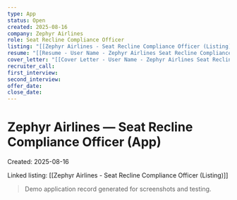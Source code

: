 ```yaml
---
type: App
status: Open
created: 2025-08-16
company: Zephyr Airlines
role: Seat Recline Compliance Officer
listing: "[[Zephyr Airlines - Seat Recline Compliance Officer (Listing)]]"
resume: "[[Resume - User Name - Zephyr Airlines Seat Recline Compliance Officer.pdf]]"
cover_letter: "[[Cover Letter - User Name - Zephyr Airlines Seat Recline Compliance Officer.pdf]]"
recruiter_call:
first_interview:
second_interview:
offer_date:
close_date:
---
```

# Zephyr Airlines — Seat Recline Compliance Officer (App)

Created: 2025-08-16

Linked listing: [[Zephyr Airlines - Seat Recline Compliance Officer (Listing)]]

> Demo application record generated for screenshots and testing.
